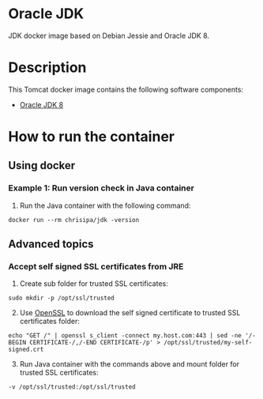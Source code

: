 Oracle JDK
==========

JDK docker image based on Debian Jessie and Oracle JDK 8.

# Description

This Tomcat docker image contains the following software components:

 - [Oracle JDK 8](http://www.oracle.com/technetwork/java/javase/downloads/jdk8-downloads-2133151.html)

# How to run the container

## Using docker

### Example 1: Run version check in Java container 

1. Run the Java container with the following command:
  ```
  docker run --rm chrisipa/jdk -version
  ```

## Advanced topics

### Accept self signed SSL certificates from JRE

1. Create sub folder for trusted SSL certificates:
  ```
  sudo mkdir -p /opt/ssl/trusted
  ```

2. Use [OpenSSL](https://www.openssl.org/) to download the self signed certificate to trusted SSL certificates folder:
  ```
  echo "GET /" | openssl s_client -connect my.host.com:443 | sed -ne '/-BEGIN CERTIFICATE-/,/-END CERTIFICATE-/p' > /opt/ssl/trusted/my-self-signed.crt
  ```

3. Run Java container with the commands above and mount folder for trusted SSL certificates:
  ```
  -v /opt/ssl/trusted:/opt/ssl/trusted
  ```
